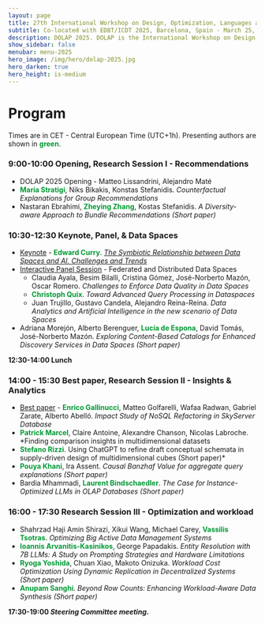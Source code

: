 ```yaml
---
layout: page
title: 27th International Workshop on Design, Optimization, Languages and Analytical Processing of Big Data
subtitle: Co-located with EDBT/ICDT 2025, Barcelona, Spain - March 25, 2025
description: DOLAP 2025. DOLAP is the International Workshop on Design, Optimization, Languages and Analytical Processing of Big Data. The 26th edition of the workshop is co-located with the EDBT/ICDT 2025 conference and takes place in Barcelona, Spain, on March 25, 2025. This page presents the scheduled program of DOLAP 2025.
show_sidebar: false
menubar: menu-2025
hero_image: /img/hero/dolap-2025.jpg
hero_darken: true
hero_height: is-medium
---
```



# Program

Times are in CET - Central European Time (UTC+1h). Presenting authors are shown in <span style="color:#093"><b>green</b></span>.


### 9:00-10:00 **Opening, Research Session I - Recommendations**

- DOLAP 2025 Opening - Matteo Lissandrini, Alejandro Maté
- <span style="color:#093"><b>Maria Stratigi</b></span>, Niks Bikakis, Konstas Stefanidis. *Counterfactual Explanations for Group Recommendations*
- Nastaran Ebrahimi, <span style="color:#093"><b>Zheying Zhang</b></span>, Kostas Stefanidis. *A Diversity-aware Approach to Bundle Recommendations (Short paper)*

### 10:30-12:30 **Keynote, Panel, & Data Spaces**

- <u>Keynote</u> - <span style="color:#093"><b>Edward Curry</b></span>. [*The Symbiotic Relationship between Data Spaces and AI. Challenges and Trends*](keynote)
- <u>Interactive Panel Session</u> - Federated and Distributed Data Spaces
  - Claudia Ayala, Besim Bilalli, Cristina Gómez, José-Norberto Mazón, Oscar Romero. *Challenges to Enforce Data Quality in Data Spaces*
  - <span style="color:#093"><b>Christoph Quix</b></span>. *Toward Advanced Query Processing in Dataspaces*
  - Juan Trujillo, Gustavo Candela, Alejandro Reina-Reina. *Data Analytics and Artificial Intelligence in the new scenario of Data Spaces*   
- Adriana Morejón, Alberto Berenguer, <span style="color:#093"><b>Lucía de Espona</b></span>, David Tomás, José-Norberto Mazón. *Exploring Content-Based Catalogs for Enhanced Discovery Services in Data Spaces (Short paper)*

**12:30-14:00 Lunch**

### 14:00 - 15:30 **Best paper, Research Session II - Insights & Analytics**

- <u>Best paper</u> - <span style="color:#093"><b>Enrico Gallinucci</b></span>, Matteo Golfarelli, Wafaa Radwan, Gabriel Zarate, Alberto Abelló. *Impact Study of NoSQL Refactoring in SkyServer Database*
- <span style="color:#093"><b>Patrick Marcel</b></span>, Claire Antoine, Alexandre Chanson, Nicolas Labroche. *Finding comparison insights in multidimensional datasets
- <span style="color:#093"><b>Stefano Rizzi</b></span>. Using ChatGPT to refine draft conceptual schemata in supply-driven design of multidimensional cubes (Short paper)*
- <span style="color:#093"><b>Pouya Khani</b></span>, Ira Assent. *Causal Banzhaf Value for aggregate query explanations (Short paper)*
- Bardia Mhammadi, <span style="color:#093"><b>Laurent Bindschaedler</b></span>. *The Case for Instance-Optimized LLMs in OLAP Databases (Short paper)*

### 16:00 - 17:30 **Research Session III - Optimization and workload**

- Shahrzad Haji Amin Shirazi, Xikui Wang, Michael Carey, <span style="color:#093"><b>Vassilis Tsotras</b></span>. *Optimizing Big Active Data Management Systems*
- <span style="color:#093"><b>Ioannis Arvanitis-Kasinikos</b></span>, George Papadakis. *Entity Resolution with 7B LLMs: A Study on Prompting Strategies and Hardware Limitations*
- <span style="color:#093"><b>Ryoga Yoshida</b></span>, Chuan Xiao, Makoto Onizuka. *Workload Cost Optimization Using Dynamic Replication in Decentralized Systems (Short paper)*
- <span style="color:#093"><b>Anupam Sanghi</b></span>. *Beyond Row Counts: Enhancing Workload-Aware Data Synthesis (Short paper)*

**17:30-19:00 *Steering Committee meeting*.**

